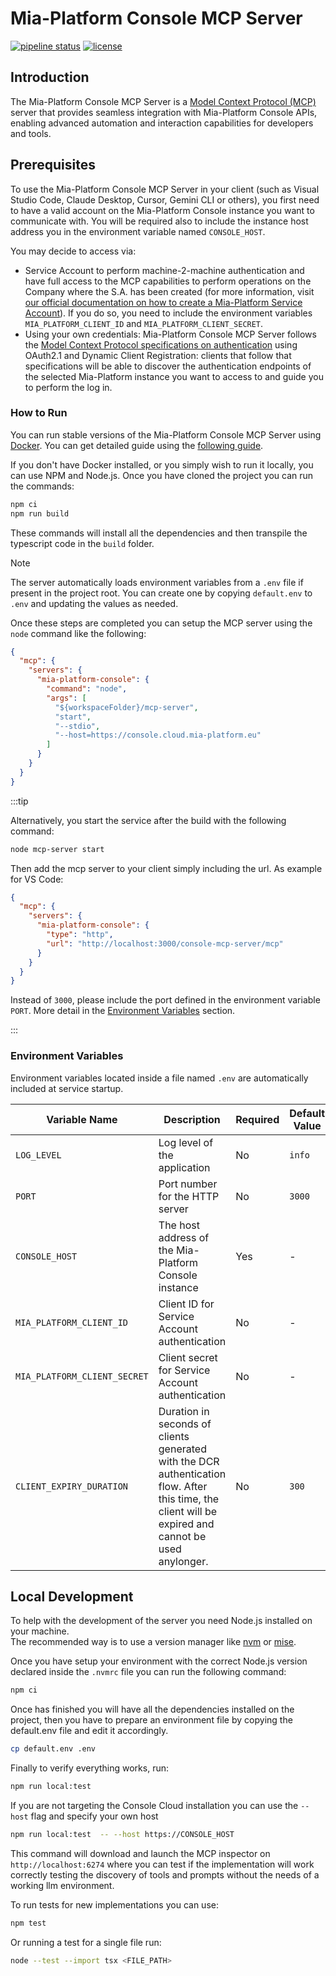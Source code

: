 # Mia-Platform Console MCP Server

[![pipeline status][build-svg]][pipeline-link]
[![license][license-svg]](./LICENSE)

## Introduction

The Mia-Platform Console MCP Server is a [Model Context Protocol (MCP)](mcp-intro) server that provides seamless integration
with Mia-Platform Console APIs, enabling advanced automation and interaction capabilities for developers and tools.

## Prerequisites

To use the Mia-Platform Console MCP Server in your client (such as Visual Studio Code, Claude Desktop, Cursor, Gemini CLI or others), you first need to have a valid account on the Mia-Platform Console instance you want to communicate with. You will be required also to include the instance host address you in the environment variable named `CONSOLE_HOST`.

You may decide to access via:

- Service Account to perform machine-2-machine authentication and have full access to the MCP capabilities to perform operations on the Company where the S.A. has been created (for more information, visit [our official documentation on how to create a Mia-Platform Service Account](docs-create-service-account)). If you do so, you need to include the environment variables `MIA_PLATFORM_CLIENT_ID` and `MIA_PLATFORM_CLIENT_SECRET`.
- Using your own credentials: Mia-Platform Console MCP Server follows the [Model Context Protocol specifications on authentication](mcp-specs-auth) using OAuth2.1 and Dynamic Client Registration: clients that follow that specifications will be able to discover the authentication endpoints of the selected Mia-Platform instance you want to access to and guide you to perform the log in.

### How to Run

You can run stable versions of the Mia-Platform Console MCP Server using [Docker](Docker). You can get detailed guide using the [following guide](20-setup).

If you don't have Docker installed, or you simply wish to run it locally, you can use NPM and Node.js. Once you have cloned the
project you can run the commands:

```sh
npm ci
npm run build
```

These commands will install all the dependencies and then transpile the typescript code in the `build` folder.

> [!NOTE]
> The server automatically loads environment variables from a `.env` file if present in the project root. 
> You can create one by copying `default.env` to `.env` and updating the values as needed.

Once these steps are completed you can setup the MCP server using the `node` command like the following:

```json
{
  "mcp": {
    "servers": {
      "mia-platform-console": {
        "command": "node",
        "args": [
          "${workspaceFolder}/mcp-server",
          "start",
          "--stdio",
          "--host=https://console.cloud.mia-platform.eu"
        ]
      }
    }
  }
}
```

:::tip

Alternatively, you start the service after the build with the following command:

```sh
node mcp-server start
```

Then add the mcp server to your client simply including the url. As example for VS Code:

```json
{
  "mcp": {
    "servers": {
      "mia-platform-console": {
        "type": "http",
        "url": "http://localhost:3000/console-mcp-server/mcp"
      }
    }
  }
}
```

Instead of `3000`, please include the port defined in the environment variable `PORT`. More detail in the [Environment Variables](#environment-variables) section.

:::

### Environment Variables

Environment variables located inside a file named `.env` are automatically included at service startup.

| Variable Name | Description | Required | Default Value |
|---------------|-------------|----------|---------------|
| `LOG_LEVEL` | Log level of the application | No | `info` |
| `PORT` | Port number for the HTTP server | No | `3000` |
| `CONSOLE_HOST` | The host address of the Mia-Platform Console instance | Yes | - |
| `MIA_PLATFORM_CLIENT_ID` | Client ID for Service Account authentication | No | - |
| `MIA_PLATFORM_CLIENT_SECRET` | Client secret for Service Account authentication | No | - |
| `CLIENT_EXPIRY_DURATION` | Duration in seconds of clients generated with the DCR authentication flow. After this time, the client will be expired and cannot be used anylonger. | No | `300` |


## Local Development

To help with the development of the server you need Node.js installed on your machine.  
The recommended way is to use a version manager like [nvm] or [mise].

Once you have setup your environment with the correct Node.js version declared inside the `.nvmrc` file you can run the
following command:

```sh
npm ci
```

Once has finished you will have all the dependencies installed on the project, then you have to prepare an environment
file by copying the default.env file and edit it accordingly.

```sh
cp default.env .env
```

Finally to verify everything works, run:

```sh
npm run local:test
```

If you are not targeting the Console Cloud installation you can use the `--host` flag and specify your own host

```sh
npm run local:test  -- --host https://CONSOLE_HOST
```

This command will download and launch the MCP inspector on `http://localhost:6274` where you can test if the
implementation will work correctly testing the discovery of tools and prompts without the needs of a working llm environment.

To run tests for new implementations you can use:

```sh
npm test
```

Or running a test for a single file run:

```sh
node --test --import tsx <FILE_PATH>
```

[pipeline-link]: https://github.com/mia-platform/console-mcp-server/actions
[build-svg]: https://img.shields.io/github/actions/workflow/status/mia-platform/console-mcp-server/build-and-test.yaml
[license-svg]: https://img.shields.io/github/license/mia-platform/console-mcp-server
[mcp-intro]: https://modelcontextprotocol.io/introduction
[mcp-specs-auth]: https://modelcontextprotocol.io/specification/2025-06-18
[Docker]: https://www.docker.com/
[20-setup]: /docs/20_setup.md
[docs-create-service-account]: https://docs.mia-platform.eu/docs/development_suite/identity-and-access-management/manage-service-accounts
[nvm]: https://github.com/nvm-sh/nvm
[mise]: https://mise.jdx.dev
